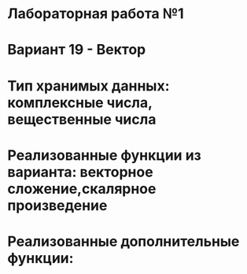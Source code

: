 # Лабораторная работа №1
# Вариант 19 - Вектор
# Тип хранимых данных: комплексные числа, вещественные числа
# Реализованные функции из варианта: векторное сложение,скалярное произведение
# Реализованные дополнительные функции:
